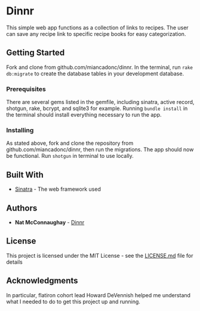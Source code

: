 # Dinnr

This simple web app functions as a collection of links to recipes. The user can save any recipe link to specific recipe books for easy categorization.


## Getting Started

Fork and clone from github.com/miancadonc/dinnr. In the terminal, run `rake db:migrate` to create the database tables in your development database.

### Prerequisites

There are several gems listed in the gemfile, including sinatra, active record, shotgun, rake, bcrypt, and sqlite3 for example. Running `bundle install` in the terminal should install everything necessary to run the app.

### Installing

As stated above, fork and clone the repository from github.com/miancadonc/dinnr, then run the migrations. The app should now be functional. Run `shotgun` in terminal to use locally.



## Built With

* [Sinatra](http://sinatrarb.com/) - The web framework used

## Authors

* **Nat McConnaughay** - [Dinnr](https://github.com/miancadonc/dinnr)

## License

This project is licensed under the MIT License - see the [LICENSE.md](LICENSE.md) file for details

## Acknowledgments

In particular, flatiron cohort lead Howard DeVennish helped me understand what I needed to do to get this project up and running.
